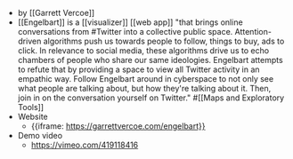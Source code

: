 - by [[Garrett Vercoe]] 
- [[Engelbart]] is a [[visualizer]] [[web app]] "that brings online conversations from #Twitter into a collective public space. Attention-driven algorithms push us towards people to follow, things to buy, ads to click. In relevance to social media, these algorithms drive us to echo chambers of people who share our same ideologies. Engelbart attempts to refute that by providing a space to view all Twitter activity in an empathic way. Follow Engelbart around in cyberspace to not only see what people are talking about, but how they're talking about it. Then, join in on the conversation yourself on Twitter." #[[Maps and Exploratory Tools]]
- Website
    - {{iframe: https://garrettvercoe.com/engelbart}}
- Demo video
    - https://vimeo.com/419118416

